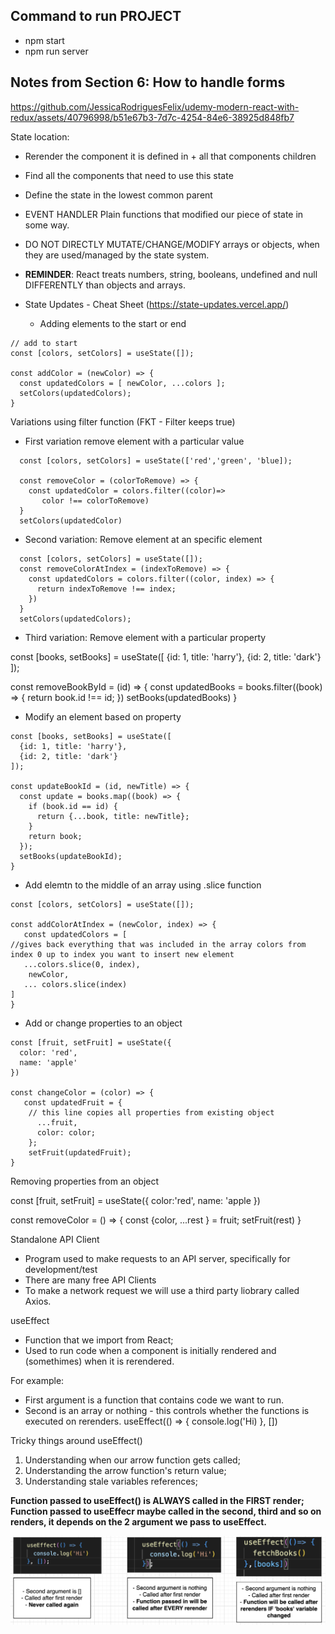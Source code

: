 ## Command to run PROJECT
- npm start
- npm run server

## Notes from Section 6: How to handle forms

https://github.com/JessicaRodriguesFelix/udemy-modern-react-with-redux/assets/40796998/b51e67b3-7d7c-4254-84e6-38925d848fb7


State location:
- Rerender the component it is defined in + all that components children
- Find all the components that need to use this state
- Define the state in the lowest common parent

- EVENT HANDLER
Plain functions that modified our piece of state in some way.

- DO NOT DIRECTLY MUTATE/CHANGE/MODIFY arrays or objects, when they are used/managed by the state system.
- **REMINDER**: React treats numbers, string, booleans, undefined and null DIFFERENTLY than objects and arrays.
- State Updates - Cheat Sheet (https://state-updates.vercel.app/)

  - Adding elements to the start or end
```
// add to start
const [colors, setColors] = useState([]);

const addColor = (newColor) => {
  const updatedColors = [ newColor, ...colors ];
  setColors(updatedColors);
}

```

Variations using filter function (FKT - Filter keeps true)

- First variation remove element with a particular value
```
  const [colors, setColors] = useState(['red','green', 'blue]);

  const removeColor = (colorToRemove) => {
    const updatedColor = colors.filter((color)=>
       color !== colorToRemove)
  }
  setColors(updatedColor)
```
- Second variation: Remove element at an specific element

```
  const [colors, setColors] = useState([]);
  const removeColorAtIndex = (indexToRemove) => {
    const updatedColors = colors.filter((color, index) => {
      return indexToRemove !== index;
    })
  }
  setColors(updatedColors);
```

- Third variation: Remove element with a particular property

const [books, setBooks] = useState([
  {id: 1, title: 'harry'},
  {id: 2, title: 'dark'}
]);

const removeBookById = (id) => {
 const updatedBooks = books.filter((book) => {
    return book.id !== id;
  })
  setBooks(updatedBooks)
}

- Modify an element based on property
```
const [books, setBooks] = useState([
  {id: 1, title: 'harry'},
  {id: 2, title: 'dark'}
]);

const updateBookId = (id, newTitle) => {
  const update = books.map((book) => {
    if (book.id == id) {
      return {...book, title: newTitle};
    }
    return book;
  });
  setBooks(updateBookId);
}
```

- Add elemtn to the middle of an array using .slice function

```
const [colors, setColors] = useState([]);

const addColorAtIndex = (newColor, index) => {
   const updatedColors = [
//gives back everything that was included in the array colors from index 0 up to index you want to insert new element
   ...colors.slice(0, index),
    newColor,
   ... colors.slice(index)
]
}
```
- Add or change properties to an object
```
const [fruit, setFruit] = useState({
  color: 'red',
  name: 'apple'
})

const changeColor = (color) => {
   const updatedFruit = {
    // this line copies all properties from existing object
      ...fruit, 
      color: color;
    };
    setFruit(updatedFruit);
}
```

Removing properties from an object

const [fruit, setFruit] = useState({
  color:'red',
  name: 'apple
})

const removeColor = () => {
  const {color, ...rest } = fruit;
  setFruit(rest)
}

Standalone API Client
- Program used to make requests to an API server, specifically for development/test
- There are many free API Clients
- To make a network request we will use a third party liobrary called Axios.

useEffect
- Function that we import from React;
- Used to run code when a component is initially rendered and (somethimes) when it is rerendered.

For example:
- First argument is a function that contains code we want to run.
- Second is an array or nothing - this controls whether the functions is executed on rerenders.
useEffect(() => {
  console.log('Hi)
}, [])

Tricky things around useEffect()
1) Understanding when our arrow function gets called;
2) Understanding the arrow function's return value;
3) Understanding stale variables references;

**Function passed to useEffect() is ALWAYS called in the FIRST render;**
**Function passed to useEffecr maybe called in the second, third and so on renders, it depends on the 2 argument we pass to useEffect.**

![Alt text](image.png)
